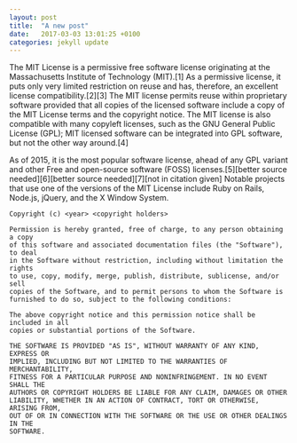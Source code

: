```yaml
---
layout: post
title:  "A new post"
date:   2017-03-03 13:01:25 +0100
categories: jekyll update
---
```

The MIT License is a permissive free software license originating at the Massachusetts Institute of Technology (MIT).[1] As a permissive license, it puts only very limited restriction on reuse and has, therefore, an excellent license compatibility.[2][3] The MIT license permits reuse within proprietary software provided that all copies of the licensed software include a copy of the MIT License terms and the copyright notice. The MIT license is also compatible with many copyleft licenses, such as the GNU General Public License (GPL); MIT licensed software can be integrated into GPL software, but not the other way around.[4]

As of 2015, it is the most popular software license, ahead of any GPL variant and other Free and open-source software (FOSS) licenses.[5][better source needed][6][better source needed][7][not in citation given] Notable projects that use one of the versions of the MIT License include Ruby on Rails, Node.js, jQuery, and the X Window System.

```
Copyright (c) <year> <copyright holders>

Permission is hereby granted, free of charge, to any person obtaining a copy
of this software and associated documentation files (the "Software"), to deal
in the Software without restriction, including without limitation the rights
to use, copy, modify, merge, publish, distribute, sublicense, and/or sell
copies of the Software, and to permit persons to whom the Software is
furnished to do so, subject to the following conditions:

The above copyright notice and this permission notice shall be included in all
copies or substantial portions of the Software.

THE SOFTWARE IS PROVIDED "AS IS", WITHOUT WARRANTY OF ANY KIND, EXPRESS OR
IMPLIED, INCLUDING BUT NOT LIMITED TO THE WARRANTIES OF MERCHANTABILITY,
FITNESS FOR A PARTICULAR PURPOSE AND NONINFRINGEMENT. IN NO EVENT SHALL THE
AUTHORS OR COPYRIGHT HOLDERS BE LIABLE FOR ANY CLAIM, DAMAGES OR OTHER
LIABILITY, WHETHER IN AN ACTION OF CONTRACT, TORT OR OTHERWISE, ARISING FROM,
OUT OF OR IN CONNECTION WITH THE SOFTWARE OR THE USE OR OTHER DEALINGS IN THE
SOFTWARE.
```
